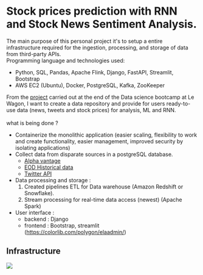 # Stock prices prediction with RNN and Stock News Sentiment Analysis.
The main purpose of this personal project it's to setup a entire infrastructure required for the ingestion, processing, and storage of data from third-party APIs.  
Programming language and technologies used:
- Python, SQL, Pandas, Apache Flink, Django, FastAPI, Streamlit, Bootstrap
- AWS EC2 (Ubuntu), Docker, PostgreSQL, Kafka, ZooKeeper

From the [project](https://github.com/FrCloers/stock_news_pred) carried out at the end of the Data science bootcamp at Le Wagon, I want to create a data repository and provide for users ready-to-use data (news, tweets and stock prices) for analysis, ML and RNN.
<br><br />
what is being done ?
- Containerize the monolithic application (easier scaling, flexibility to work and create functionality, easier management, improved security by isolating applications)
- Collect data from disparate sources in a postgreSQL database.
    - [Alpha vantage](https://www.alphavantage.co/documentation/)
    - [EOD Historical data](https://eodhistoricaldata.com/financial-apis/financial-news-api/)
    - [Twitter API](https://developer.twitter.com/en/docs/twitter-api)
- Data processing and storage : 
    1. Created pipelines ETL for Data warehouse (Amazon Redshift or Snowflake).
    2. Stream processing for real-time data access (newest) (Apache Spark)
- User interface :
    - backend : Django
    - frontend : Bootstrap, streamlit (https://colorlib.com/polygon/elaadmin/)
## Infrastructure  
<img src="https://docs.google.com/drawings/d/e/2PACX-1vT__ZhdYUCwcakf5-tnuEDev2UXDrCnYE2dP62SLgbIrfUz0Eb_GKW-On-toyCjKPzr1sdn7X2et1um/pub?w=480&amp;h=360">
